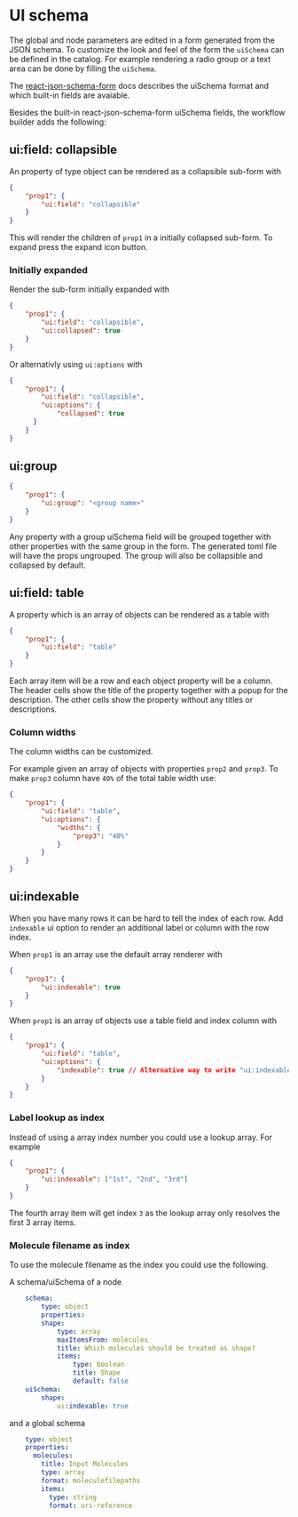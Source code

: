 # UI schema

The global and node parameters are edited in a form generated from the JSON schema.
To customize the look and feel of the form the `uiSchema` can be defined in the catalog.
For example rendering a radio group or a text area can be done by filling the `uiSchema`.

The [react-json-schema-form](https://react-jsonschema-form.readthedocs.io/en/latest/api-reference/uiSchema/) docs describes the uiSchema format and which built-in fields are avaiable.

Besides the built-in react-json-schema-form uiSchema fields, the workflow builder adds the following:

## ui:field: collapsible

An property of type object can be rendered as a collapsible sub-form with

```json
{
    "prop1": {
        "ui:field": "collapsible"
    }
}
```

This will render the children of `prop1` in a initially collapsed sub-form.
To expand press the expand icon button.

### Initially expanded

Render the sub-form initially expanded with

```json
{
    "prop1": {
        "ui:field": "collapsible",
        "ui:collapsed": true
    }
}
```

Or alternativly using `ui:options` with

```json
{
    "prop1": {
        "ui:field": "collapsible",
        "ui:options": {
            "collapsed": true
      }
    }
}
```

## ui:group

```json
{
    "prop1": {
        "ui:group": "<group name>"
    }
}
```

Any property with a group uiSchema field will be grouped together with other properties with the same group in the form. The generated toml file will have the props ungrouped.
The group will also be collapsible and collapsed by default.

## ui:field: table

A property which is an array of objects can be rendered as a table with

```json
{
    "prop1": {
        "ui:field": "table"
    }
}
```

Each array item will be a row and each object property will be a column.
The header cells show the title of the property together with a popup for the description.
The other cells show the property without any titles or descriptions.

### Column widths

The column widths can be customized.

For example given an array of objects with properties `prop2` and `prop3`. To make `prop3` column have `40%` of the total table width use:

```json
{
    "prop1": {
        "ui:field": "table",
        "ui:options": {
            "widths": {
                "prop3": "40%"
            }
        }
    }
}
```

## ui:indexable

When you have many rows it can be hard to tell the index of each row. Add `indexable` ui option to render an additional label or column with the row index.

When `prop1` is an array use the default array renderer with

```json
{
    "prop1": {
        "ui:indexable": true
    }
}
```

When `prop1` is an array of objects use a table field and index column with

```json
{
    "prop1": {
        "ui:field": "table",
        "ui:options": {
            "indexable": true // Alternative way to write "ui:indexable": true
        }
    }
}
```

### Label lookup as index

Instead of using a array index number you could use a lookup array.
For example

```json
{
    "prop1": {
        "ui:indexable": ["1st", "2nd", "3rd"]
    }
}
```

The fourth array item will get index `3` as the lookup array only resolves the first 3 array items.

### Molecule filename as index

To use the molecule filename as the index you could use the following.

A schema/uiSchema of a node

```yaml
    schema:
        type: object
        properties:
        shape:
            type: array
            maxItemsFrom: molecules
            title: Which molecules should be treated as shape?
            items:
                type: boolean
                title: Shape
                default: false
    uiSchema:
        shape:
            ui:indexable: true
```

and a global schema

```yaml
    type: object
    properties:
      molecules:
        title: Input Molecules
        type: array
        format: moleculefilepaths
        items:
          type: string
          format: uri-reference
```
